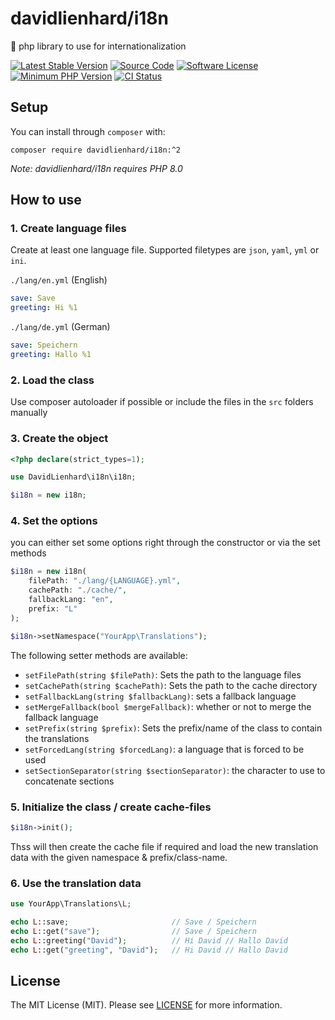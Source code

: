 # davidlienhard/i18n
🐘 php library to use for internationalization

[![Latest Stable Version](https://img.shields.io/packagist/v/davidlienhard/i18n.svg?style=flat-square)](https://packagist.org/packages/davidlienhard/i18n)
[![Source Code](https://img.shields.io/badge/source-davidlienhard/i18n-blue.svg?style=flat-square)](https://github.com/davidlienhard/i18n)
[![Software License](https://img.shields.io/badge/license-MIT-brightgreen.svg?style=flat-square)](https://github.com/davidlienhard/i18n/blob/master/LICENSE)
[![Minimum PHP Version](https://img.shields.io/badge/php-%3E%3D%208.0-8892BF.svg?style=flat-square)](https://php.net/)
[![CI Status](https://github.com/davidlienhard/i18n/actions/workflows/check.yml/badge.svg)](https://github.com/davidlienhard/i18n/actions/workflows/check.yml)

## Setup

You can install through `composer` with:

```
composer require davidlienhard/i18n:^2
```

*Note: davidlienhard/i18n requires PHP 8.0*

## How to use

### 1. Create language files
Create at least one language file. Supported filetypes are `json`, `yaml`, `yml` or `ini`.

`./lang/en.yml` (English)
```yml
save: Save
greeting: Hi %1
```

`./lang/de.yml` (German)
```yml
save: Speichern
greeting: Hallo %1
```

### 2. Load the class
Use composer autoloader if possible or include the files in the `src` folders manually

### 3. Create the object
```php
<?php declare(strict_types=1);

use DavidLienhard\i18n\i18n;

$i18n = new i18n;
```

### 4. Set the options
you can either set some options right through the constructor or via the set methods
```php
$i18n = new i18n(
    filePath: "./lang/{LANGUAGE}.yml",
    cachePath: "./cache/",
    fallbackLang: "en",
    prefix: "L"
);

$i18n->setNamespace("YourApp\Translations");
```

The following setter methods are available:
 - `setFilePath(string $filePath)`: Sets the path to the language files
 - `setCachePath(string $cachePath)`: Sets the path to the cache directory
 - `setFallbackLang(string $fallbackLang)`: sets a fallback language
 - `setMergeFallback(bool $mergeFallback)`: whether or not to merge the fallback language
 - `setPrefix(string $prefix)`: Sets the prefix/name of the class to contain the translations
 - `setForcedLang(string $forcedLang)`: a language that is forced to be used
 - `setSectionSeparator(string $sectionSeparator)`: the character to use to concatenate sections

### 5. Initialize the class / create cache-files
```php
$i18n->init();
```

Thss will then create the cache file if required and load the new translation data with the given namespace & prefix/class-name.

### 6. Use the translation data
```php
use YourApp\Translations\L;

echo L::save;                       // Save / Speichern
echo L::get("save");                // Save / Speichern
echo L::greeting("David");          // Hi David // Hallo David
echo L::get("greeting", "David");   // Hi David // Hallo David
```

## License

The MIT License (MIT). Please see [LICENSE](https://github.com/davidlienhard/i18n/blob/master/LICENSE) for more information.

